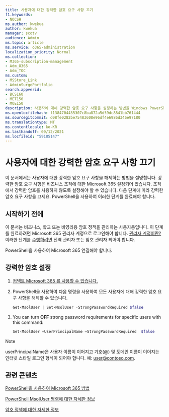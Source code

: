 ```yaml
---
title: 사용자에 대한 강력한 암호 요구 사항 끄기
f1.keywords:
- NOCSH
ms.author: kwekua
author: kwekua
manager: scotv
audience: Admin
ms.topic: article
ms.service: o365-administration
localization_priority: Normal
ms.collection:
- M365-subscription-management
- Adm_O365
- Adm_TOC
ms.custom:
- MSStore_Link
- AdminSurgePortfolio
search.appverid:
- BCS160
- MET150
- MOE150
description: 사용자에 대해 강력한 암호 요구 사항을 설정하는 방법을 Windows PowerShell.
ms.openlocfilehash: f1384704435307c8ba872a5d59dc8841bb761444
ms.sourcegitcommit: d08fe0282be75483608e96df4e6986d346e97180
ms.translationtype: MT
ms.contentlocale: ko-KR
ms.lasthandoff: 09/12/2021
ms.locfileid: "59185147"
---
```

# <a name="turn-off-strong-password-requirements-for-users"></a>사용자에 대한 강력한 암호 요구 사항 끄기

이 문서에서는 사용자에 대한 강력한 암호 요구 사항을 해제하는 방법을 설명합니다. 강력한 암호 요구 사항은 비즈니스 조직에 대한 Microsoft 365 설정되어 있습니다. 조직에서 강력한 암호를 사용하지 않도록 설정해야 할 수 있습니다. 다음 단계에 따라 강력한 암호 요구 사항을 끄세요. PowerShell을 사용하여 이러한 단계를 완료해야 합니다.

## <a name="before-you-begin"></a>시작하기 전에

이 문서는 비즈니스, 학교 또는 비영리용 암호 정책을 관리하는 사용자용입니다. 이 단계를 완료하려면 Microsoft 365 관리자 계정으로 로그인해야 합니다. [관리자 계정이란?](/microsoft-365/business-video/admin-center-overview) 이러한 단계를 [수행하려면](about-admin-roles.md) 전역 관리자 또는 암호 관리자 되어야 합니다.

PowerShell을 사용하여 Microsoft 365 연결해야 합니다.

## <a name="set-strong-passwords"></a>강력한 암호 설정

1. [커넥트 Microsoft 365 를 사용할 수 있습니다.](/office365/enterprise/powershell/connect-to-office-365-powershell#connect-with-the-microsoft-azure-active-directory-module-for-windows-powershell)

2. PowerShell을 사용하여 다음 명령을 사용하여 모든 사용자에 대해 강력한 암호 요구 사항을 해제할 수 있습니다.

    ```powershell
    Get-MsolUser | Set-MsolUser -StrongPasswordRequired $false

3. You can turn **OFF** strong password requirements for specific users with this command:

    ```powershell
    Set-MsolUser –UserPrincipalName –StrongPasswordRequired  $false
    ```

> [!NOTE]
> userPrincipalName은 사용자 이름이 이어지고 기호(@) 및 도메인 이름이 이어지는 인터넷 스타일 로그인 형식이 되어야 합니다. 예: user@contoso.com.

## <a name="related-content"></a>관련 콘텐츠

[PowerShell을 사용하여 Microsoft 365 방법](/office365/enterprise/powershell/connect-to-office-365-powershell#connect-with-the-microsoft-azure-active-directory-module-for-windows-powershell)

[PowerShell MsolUser 명령에 대한 자세한 정보](/powershell/azure/active-directory/install-adv2)

[암호 정책에 대한 자세한 정보](/azure/active-directory/authentication/concept-sspr-policy#password-policies-that-only-apply-to-cloud-user-accounts)
